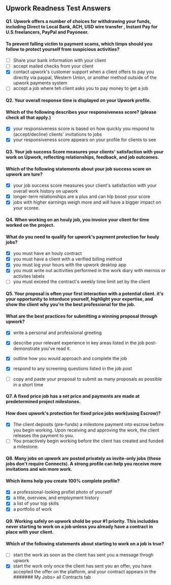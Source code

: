 ## Upwork Readness Test Answers

#### Q1. Upwork offers a number of choices for withdrawing your funds, including Direct to Local Bank, ACH, USD wire transfer , Instant Pay for U.S.freelancers, PayPal and Payoneer.
#### To prevent falling victim to payment scams, which timps should you follow to protect yourself from suspicious activities?

- [ ] Share your bank information with your client
- [ ] accept mailed checks from your client
- [x] contact upwork's customer support when a client offers to pay you directly via paypal, Western Union, or another method outside of the upwork payments system
- [ ] accept a job where teh client asks you to pay money to get a job

#### Q2. Your overall response time is displayed on your Upwork profile.
#### Which of the following describes your responsiveness score? (please check all that apply.)

- [x] your responsiveness score is based on how quickly you respond to (accept/decline) clients' invitations to jobs
- [x] your responsiveness score appears on your profile for clients to see

#### Q3. Your job success Score measures your clients' satisfaction with your work on Upwork, reflecting relationships, feedback, and job outcomes.
#### Which of the following statements about your job success score on upwork are ture?

- [x] your job success score measures your client's satisfaction with your overall work history on upwork
- [x] longer-term relationships are a plus and can hlp boost your score
- [x] jobs with higher earnings weigh more and will have a bigger impact on your scoree.

#### Q4. When working on an houly job, you invoice your client for time worked on the project.
#### What do you need to qualify for upwork's payment protection for houly jobs?

- [x] you must have an houly contract
- [x] you must have a client with a verified billing method
- [x] you must log your hours with the upwork desktop app
- [x] you must write out acitivities performed in the work diary with mernos or activites labels
- [ ] you must exceed the contract's weekly time limit set by the client

#### Q5. Your proposal is often your first interaction with a potential client. it's your opportunity to intorduce yourself, highlight your expertise, and show the client why you're the best professional for the job.
#### What are the best practices for submitting a winning proposal through upwork?

- [x] write a personal and professional greeting
- [x] describe your relevant experience in key areas listed in the job post-demonstrate you've read it.
- [x] outline how you would approach and complete the job
- [x] respond to any screening questions listed in the job post
- [ ] copy and paste your proposal to submit as many proposals as possible in a short time


#### Q7. A fixed price job has a set price and payments are made at predetermined project milestones.
#### How does upwork's protection for fixed price jobs work(using Escrow)?

- [x] The client deposits (pre-funds) a milestone payment into escrow before you begin working. Upon receiving and approving the work, the client releases the payment to you.
- [ ] You proactively begin working before the client has created and funded a milestone.

#### Q8. Many jobs on upwork are posted privately as invite-only jobs (these jobs don't require Connects). A strong profile can help you receive more invitations and win more work.
#### Which items help you create 100% complete profile?

- [x] a professional-looking profiel photo of yourself
- [x] a title, overview, and employment history
- [x] a list of your top skills
- [x] a portfolio of work

#### Q9. Working safely on upwork shold be your #1 priority. This includdes never starting to work on a job unless you already have a contract in place with your client.
#### Which of the following statements about starting to work on a job is true?

- [ ] start the work as soon as the client has sent you a message throgh upwork
- [x] start the work only once the client has sent you an offer, you have accepted the offer on the platform, and your contract appears in the 
	####### My Jobs> all Contracts tab